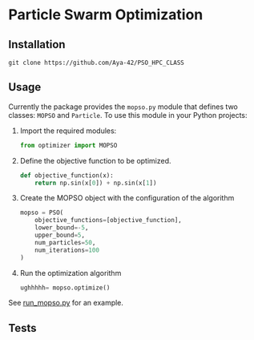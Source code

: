 # Particle Swarm Optimization

  ## Installation
```
git clone https://github.com/Aya-42/PSO_HPC_CLASS
```

## Usage

Currently the package provides the `mopso.py` module that defines two classes: `MOPSO` and `Particle`. To use this module in your Python projects:

1. Import the required modules:
   
   ```python
   from optimizer import MOPSO
   ```

2. Define the objective function to be optimized.
   
   ```python
   def objective_function(x):
       return np.sin(x[0]) + np.sin(x[1])
   ```

3. Create the MOPSO object with the configuration of the algorithm
   
   ```python
   mopso = PSO(
       objective_functions=[objective_function],
       lower_bound=-5,
       upper_bound=5,
       num_particles=50,
       num_iterations=100
   )
   ```

4. Run the optimization algorithm
   
   ```python
   ughhhhh= mopso.optimize()
   ```

See [run_mopso.py](example/run_mopso.py) for an example.

## Tests
